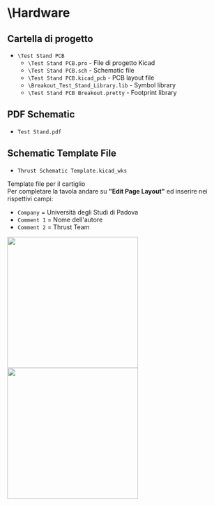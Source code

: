# \Hardware

## Cartella di progetto
- `\Test Stand PCB`
  - `\Test Stand PCB.pro` - File di progetto Kicad
  - `\Test Stand PCB.sch` - Schematic file
  - `\Test Stand PCB.kicad_pcb` - PCB layout file
  - `\Breakout_Test_Stand_Library.lib` - Symbol library
  - `\Test Stand PCB Breakout.pretty` - Footprint library
  
## PDF Schematic
- `Test Stand.pdf`                   
 
## Schematic Template File  
- `Thrust Schematic Template.kicad_wks`  

Template file per il cartiglio  
Per completare la tavola andare su **"Edit Page Layout"** ed inserire nei rispettivi campi:

  - `Company` = Università degli Studi di Padova
  - `Comment 1` = Nome dell'autore
  - `Comment 2` = Thrust Team


<p float="center">
  <img src="https://github.com/thrust-team/electronics/blob/main/Test%20Stand/Figures/TSPCB_Front_Tilt.PNG" width="300" />
  <img src="https://github.com/thrust-team/electronics/blob/main/Test%20Stand/Figures/TSPCB_Back_Tilt.PNG" width="300" /> 
</p>

